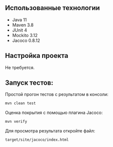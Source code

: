 ## Использованные технологии
* Java 11
* Maven 3.8
* JUnit 4
* Mockito 3.12
* Jacoco 0.8.12


## Настройка проекта
Не требуется.


## Запуск тестов:

Простой прогон тестов с результатом в консоли:
```bash 
mvn clean test
```

Оценка покрытия с помощью плагина Jacoco:
```bash
mvn verify
```
Для просмотра результата откройте файл:
```bash
target/site/jacoco/index.html
```